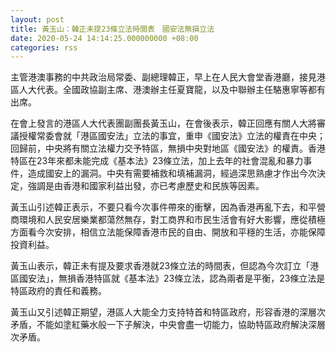 ```yaml
---
layout: post
title: 黃玉山：韓正未提23條立法時間表　國安法無損立法
date: 2020-05-24 14:14:25.000000000 +08:00
categories: rss
---
```


主管港澳事務的中共政治局常委、副總理韓正，早上在人民大會堂香港廳，接見港區人大代表。全國政協副主席、港澳辦主任夏寶龍，以及中聯辦主任駱惠寧等都有出席。

在會上發言的港區人大代表團副團長黃玉山，在會後表示，韓正回應有關人大將審議授權常委會就「港區國安法」立法的事宜，重申《國安法》立法的權責在中央；回歸前，中央將有關立法權力交予特區，無損中央對地區《國安法》的權責。香港特區在23年來都未能完成《基本法》23條立法，加上去年的社會混亂和暴力事件，造成國安上的漏洞。中央有需要補救和填補漏洞，經過深思熟慮才作出今次決定，強調是由香港和國家利益出發，亦已考慮歷史和民族等因素。

黃玉山引述韓正表示，不要只看今次事件帶來的衝擊，因為香港再亂下去，和平營商環境和人民安居樂業都蕩然無存，對工商界和市民生活會有好大影響，應從積極方面看今次安排，相信立法能保障香港市民的自由、開放和平穩的生活，亦能保障投資利益。

黃玉山表示，韓正未有提及要求香港就23條立法的時間表，但認為今次訂立「港區國安法」，無損香港特區就《基本法》23條立法，認為兩者是平衡，23條立法是特區政府的責任和義務。

黃玉山又引述韓正期望，港區人大能全力支持特首和特區政府，形容香港的深層次矛盾，不能如塗紅藥水般一下子解決，中央會盡一切能力，協助特區政府解決深層次矛盾。
